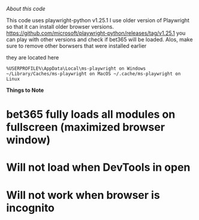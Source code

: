 *About this code*

This code uses playwright-python v1.25.1
I use older version of Playwright so that it can install older browser versions.
https://github.com/microsoft/playwright-python/releases/tag/v1.25.1
you can play with other versions and check if bet365 will be loaded.
Alos, make sure to remove other borwsers that were installed earlier

they are located here

`%USERPROFILE%\AppData\Local\ms-playwright on Windows
~/Library/Caches/ms-playwright on MacOS
~/.cache/ms-playwright on Linux`

**Things to Note**
# bet365 fully loads all modules  on fullscreen (maximized browser window)
# Will not load when DevTools in open
# Will not work when browser is incognito
# 